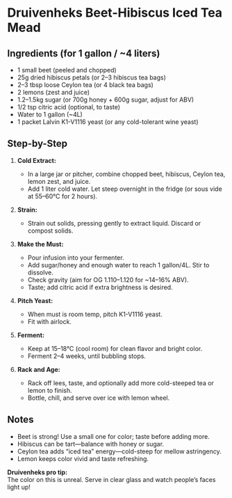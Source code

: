 # Druivenheks Beet-Hibiscus Iced Tea Mead

## Ingredients (for 1 gallon / ~4 liters)

- 1 small beet (peeled and chopped)
- 25g dried hibiscus petals (or 2–3 hibiscus tea bags)
- 2–3 tbsp loose Ceylon tea (or 4 black tea bags)
- 2 lemons (zest and juice)
- 1.2–1.5kg sugar (or 700g honey + 600g sugar, adjust for ABV)
- 1/2 tsp citric acid (optional, to taste)
- Water to 1 gallon (~4L)
- 1 packet Lalvin K1-V1116 yeast (or any cold-tolerant wine yeast)

## Step-by-Step

1. **Cold Extract:**
   - In a large jar or pitcher, combine chopped beet, hibiscus, Ceylon tea, lemon zest, and juice.
   - Add 1 liter cold water. Let steep overnight in the fridge (or sous vide at 55–60°C for 2 hours).

2. **Strain:**
   - Strain out solids, pressing gently to extract liquid. Discard or compost solids.

3. **Make the Must:**
   - Pour infusion into your fermenter.
   - Add sugar/honey and enough water to reach 1 gallon/4L. Stir to dissolve.
   - Check gravity (aim for OG 1.110–1.120 for ~14–16% ABV).
   - Taste; add citric acid if extra brightness is desired.

4. **Pitch Yeast:**
   - When must is room temp, pitch K1-V1116 yeast.
   - Fit with airlock.

5. **Ferment:**
   - Keep at 15–18°C (cool room) for clean flavor and bright color.
   - Ferment 2–4 weeks, until bubbling stops.

6. **Rack and Age:**
   - Rack off lees, taste, and optionally add more cold-steeped tea or lemon to finish.
   - Bottle, chill, and serve over ice with lemon wheel.

## Notes

- Beet is strong! Use a small one for color; taste before adding more.
- Hibiscus can be tart—balance with honey or sugar.
- Ceylon tea adds “iced tea” energy—cold-steep for mellow astringency.
- Lemon keeps color vivid and taste refreshing.

**Druivenheks pro tip:**  
The color on this is unreal. Serve in clear glass and watch people’s faces light up!
